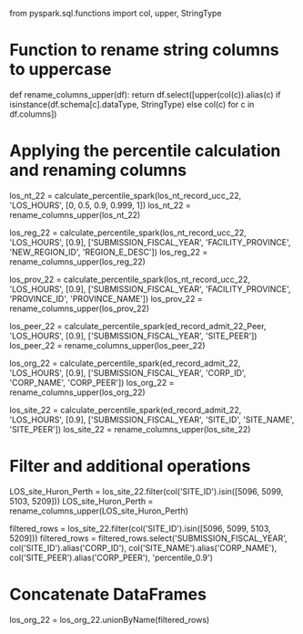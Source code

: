from pyspark.sql.functions import col, upper, StringType

# Function to rename string columns to uppercase
def rename_columns_upper(df):
    return df.select([upper(col(c)).alias(c) if isinstance(df.schema[c].dataType, StringType) else col(c) for c in df.columns])

# Applying the percentile calculation and renaming columns
los_nt_22 = calculate_percentile_spark(los_nt_record_ucc_22, 'LOS_HOURS', [0, 0.5, 0.9, 0.999, 1])
los_nt_22 = rename_columns_upper(los_nt_22)

los_reg_22 = calculate_percentile_spark(los_nt_record_ucc_22, 'LOS_HOURS', [0.9], ['SUBMISSION_FISCAL_YEAR', 'FACILITY_PROVINCE', 'NEW_REGION_ID', 'REGION_E_DESC'])
los_reg_22 = rename_columns_upper(los_reg_22)

los_prov_22 = calculate_percentile_spark(los_nt_record_ucc_22, 'LOS_HOURS', [0.9], ['SUBMISSION_FISCAL_YEAR', 'FACILITY_PROVINCE', 'PROVINCE_ID', 'PROVINCE_NAME'])
los_prov_22 = rename_columns_upper(los_prov_22)

los_peer_22 = calculate_percentile_spark(ed_record_admit_22_Peer, 'LOS_HOURS', [0.9], ['SUBMISSION_FISCAL_YEAR', 'SITE_PEER'])
los_peer_22 = rename_columns_upper(los_peer_22)

los_org_22 = calculate_percentile_spark(ed_record_admit_22, 'LOS_HOURS', [0.9], ['SUBMISSION_FISCAL_YEAR', 'CORP_ID', 'CORP_NAME', 'CORP_PEER'])
los_org_22 = rename_columns_upper(los_org_22)

los_site_22 = calculate_percentile_spark(ed_record_admit_22, 'LOS_HOURS', [0.9], ['SUBMISSION_FISCAL_YEAR', 'SITE_ID', 'SITE_NAME', 'SITE_PEER'])
los_site_22 = rename_columns_upper(los_site_22)

# Filter and additional operations
LOS_site_Huron_Perth = los_site_22.filter(col('SITE_ID').isin([5096, 5099, 5103, 5209]))
LOS_site_Huron_Perth = rename_columns_upper(LOS_site_Huron_Perth)

filtered_rows = los_site_22.filter(col('SITE_ID').isin([5096, 5099, 5103, 5209]))
filtered_rows = filtered_rows.select('SUBMISSION_FISCAL_YEAR', col('SITE_ID').alias('CORP_ID'), col('SITE_NAME').alias('CORP_NAME'), col('SITE_PEER').alias('CORP_PEER'), 'percentile_0.9')

# Concatenate DataFrames
los_org_22 = los_org_22.unionByName(filtered_rows)
